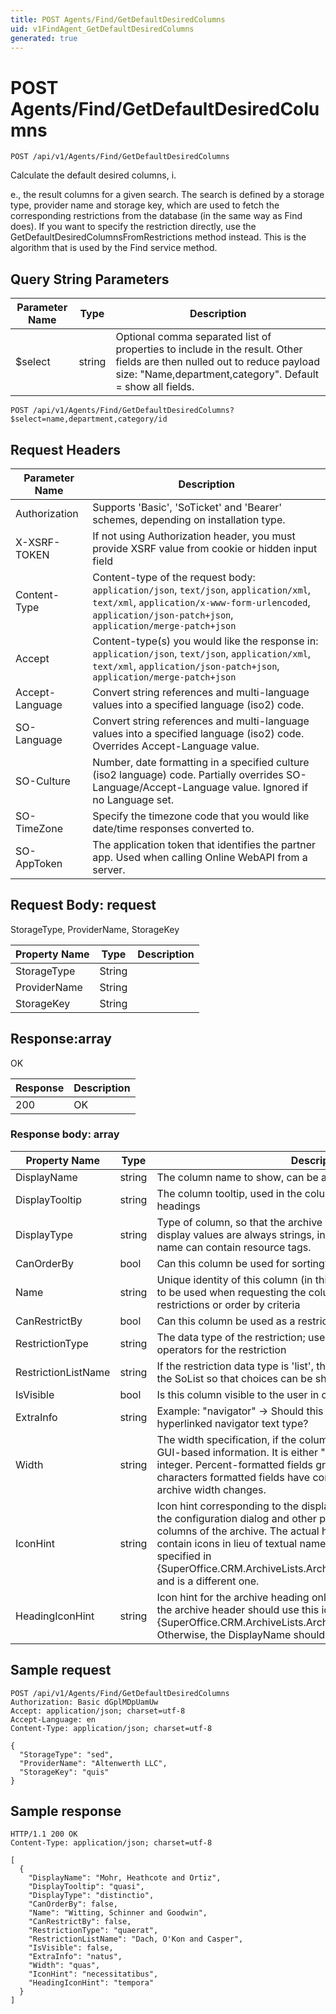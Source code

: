 ```yaml
---
title: POST Agents/Find/GetDefaultDesiredColumns
uid: v1FindAgent_GetDefaultDesiredColumns
generated: true
---
```


# POST Agents/Find/GetDefaultDesiredColumns

```http
POST /api/v1/Agents/Find/GetDefaultDesiredColumns
```

Calculate the default desired columns, i.


e., the result columns for a given search. The search is defined by a storage type, provider name and storage key, which are used to fetch the corresponding restrictions from the database (in the same way as Find does). If you want to specify the restriction directly, use the GetDefaultDesiredColumnsFromRestrictions method instead. This is the algorithm that is used by the Find service method.






## Query String Parameters

| Parameter Name | Type |  Description |
|----------------|------|--------------|
| $select | string |  Optional comma separated list of properties to include in the result. Other fields are then nulled out to reduce payload size: "Name,department,category". Default = show all fields. |

```http
POST /api/v1/Agents/Find/GetDefaultDesiredColumns?$select=name,department,category/id
```


## Request Headers

| Parameter Name | Description |
|----------------|-------------|
| Authorization  | Supports 'Basic', 'SoTicket' and 'Bearer' schemes, depending on installation type. |
| X-XSRF-TOKEN   | If not using Authorization header, you must provide XSRF value from cookie or hidden input field |
| Content-Type | Content-type of the request body: `application/json`, `text/json`, `application/xml`, `text/xml`, `application/x-www-form-urlencoded`, `application/json-patch+json`, `application/merge-patch+json` |
| Accept         | Content-type(s) you would like the response in: `application/json`, `text/json`, `application/xml`, `text/xml`, `application/json-patch+json`, `application/merge-patch+json` |
| Accept-Language | Convert string references and multi-language values into a specified language (iso2) code. |
| SO-Language | Convert string references and multi-language values into a specified language (iso2) code. Overrides Accept-Language value. |
| SO-Culture | Number, date formatting in a specified culture (iso2 language) code. Partially overrides SO-Language/Accept-Language value. Ignored if no Language set. |
| SO-TimeZone | Specify the timezone code that you would like date/time responses converted to. |
| SO-AppToken | The application token that identifies the partner app. Used when calling Online WebAPI from a server. |

## Request Body: request 

StorageType, ProviderName, StorageKey 

| Property Name | Type |  Description |
|----------------|------|--------------|
| StorageType | String |  |
| ProviderName | String |  |
| StorageKey | String |  |

## Response:array

OK

| Response | Description |
|----------------|-------------|
| 200 | OK |

### Response body: array

| Property Name | Type |  Description |
|----------------|------|--------------|
| DisplayName | string | The column name to show, can be a resource identifier string |
| DisplayTooltip | string | The column tooltip, used in the column list and in the column headings |
| DisplayType | string | Type of column, so that the archive knows how to display it (actual display values are always strings, invariant-culture formatted). This name can contain resource tags. |
| CanOrderBy | bool | Can this column be used for sorting? |
| Name | string | Unique identity of this column (in this particular context); the name to be used when requesting the column from a provider, setting restrictions or order by criteria |
| CanRestrictBy | bool | Can this column be used as a restriction |
| RestrictionType | string | The data type of the restriction; use this to retrieve the legal operators for the restriction |
| RestrictionListName | string | If the restriction data type is 'list', this property contains the name of the SoList so that choices can be shown |
| IsVisible | bool | Is this column visible to the user in configuration dialogs etc |
| ExtraInfo | string | Example: "navigator" -&gt; Should this column be mapped to a hyperlinked navigator text type? |
| Width | string | The width specification, if the column info has been extended with GUI-based information. It is either "n%" or "nc", where n is an integer. Percent-formatted fields grow and shrink; number-of-characters formatted fields have constant width when the whole archive width changes. |
| IconHint | string | Icon hint corresponding to the display name; this icon hint is used in the configuration dialog and other places where we 'talk about' the columns of the archive. The actual heading of the archive may also contain icons in lieu of textual names, the icon hint for that is specified in {SuperOffice.CRM.ArchiveLists.ArchiveColumnInfo.HeadingIconHint} and is a different one. |
| HeadingIconHint | string | Icon hint for the archive heading only. If this is a nonempty string, the archive header should use this icon and ignore the {SuperOffice.CRM.ArchiveLists.ArchiveColumnInfo.DisplayName}. Otherwise, the DisplayName should be used as the heading. |

## Sample request

```http!
POST /api/v1/Agents/Find/GetDefaultDesiredColumns
Authorization: Basic dGplMDpUamUw
Accept: application/json; charset=utf-8
Accept-Language: en
Content-Type: application/json; charset=utf-8

{
  "StorageType": "sed",
  "ProviderName": "Altenwerth LLC",
  "StorageKey": "quis"
}
```

## Sample response

```http_
HTTP/1.1 200 OK
Content-Type: application/json; charset=utf-8

[
  {
    "DisplayName": "Mohr, Heathcote and Ortiz",
    "DisplayTooltip": "quasi",
    "DisplayType": "distinctio",
    "CanOrderBy": false,
    "Name": "Witting, Schinner and Goodwin",
    "CanRestrictBy": false,
    "RestrictionType": "quaerat",
    "RestrictionListName": "Dach, O'Kon and Casper",
    "IsVisible": false,
    "ExtraInfo": "natus",
    "Width": "quas",
    "IconHint": "necessitatibus",
    "HeadingIconHint": "tempora"
  }
]
```
